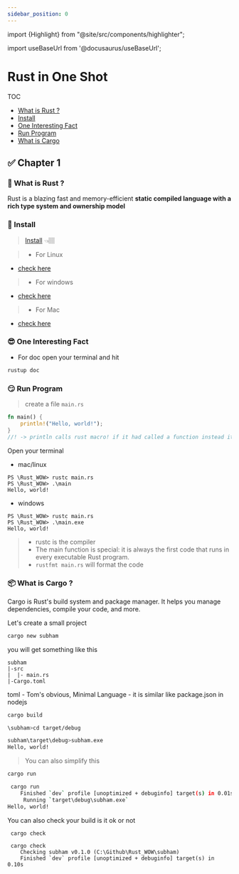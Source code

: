 ```yaml
---
sidebar_position: 0
---
```


import {Highlight} from "@site/src/components/highlighter";

import useBaseUrl from '@docusaurus/useBaseUrl';


# Rust in One Shot
TOC
- [What is Rust ?](#-what-is-rust-)
- [Install](#-install)
- [One Interesting Fact](#-one-interesting-fact)
- [Run Program](#-run-program)
- [What is Cargo](#-what-is-cargo-)

## ✅ Chapter 1

### 🤔 What is Rust ?
Rust is a blazing fast and memory-efficient **static compiled language with a rich type system and ownership model**


### 🤨 Install

> [Install](https://www.rust-lang.org/tools/install) 👈🏽

> - For Linux

- [check here](https://www.youtube.com/embed/iF-76CVpqMc?si=ioft8_ViQTqz8z9o)

> - For windows

- [check here](https://www.youtube.com/embed/wKziu4aw6hY?si=C3qYPdP9K_OvN6hY)


> - For Mac

- [check here](https://www.youtube.com/embed/YL8TVC83mEs?si=2WuyGLYbykzuNfr5)

### 😎 One Interesting Fact
- For doc open your terminal and hit
```bash
rustup doc  
```
### 😏 Run Program

> create a file `main.rs`

```rust
fn main() {
    println!("Hello, world!");
}
//! -> println calls rust macro! if it had called a function instead it would be entered as println(without the !)
```

Open your terminal
- mac/linux
```shell
PS \Rust_WOW> rustc main.rs
PS \Rust_WOW> .\main
Hello, world!
```
- windows
```shell
PS \Rust_WOW> rustc main.rs
PS \Rust_WOW> .\main.exe
Hello, world!
```
> - rustc is the compiler
> - The main function is special: it is always the first code that runs in every executable Rust program.
> - `rustfmt main.rs` will format the code
### 📦 What is Cargo ?

Cargo is Rust's build system and package manager. It helps you manage dependencies, compile your code, and more. 

Let's create a small project 

```bash
cargo new subham
```

you will get something like this 

```text
subham
|-src 
|  |- main.rs
|-Cargo.toml  
```
toml - Tom's obvious, Minimal Language - it is similar like package.json in nodejs 

```bash
cargo build
```

```bash
\subham>cd target/debug

subham\target\debug>subham.exe
Hello, world!
```

> You can also simplify this 

```bash
cargo run
```

```bash
 cargo run
    Finished `dev` profile [unoptimized + debuginfo] target(s) in 0.01s
     Running `target\debug\subham.exe`
Hello, world!
```

You can also check your build is it ok or not
```bash
 cargo check
```
```text
 cargo check
    Checking subham v0.1.0 (C:\Github\Rust_WOW\subham)
    Finished `dev` profile [unoptimized + debuginfo] target(s) in 0.10s     
```